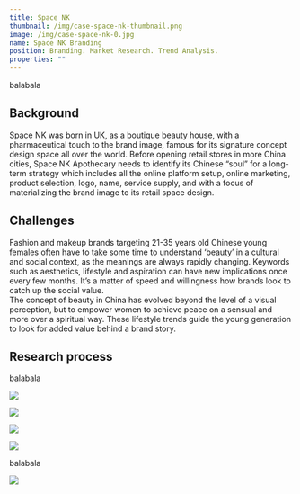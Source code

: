 ```yaml
---
title: Space NK
thumbnail: /img/case-space-nk-thumbnail.png
image: /img/case-space-nk-0.jpg
name: Space NK Branding
position: Branding. Market Research. Trend Analysis.
properties: ""
---
```

balabala

## **Background**

Space NK was born in UK, as a boutique beauty house, with a pharmaceutical touch to the brand image, famous for its signature concept design space all over the world. Before opening retail stores in more China cities, Space NK Apothecary needs to identify its Chinese “soul” for a long-term strategy which includes all the online platform setup, online marketing, product selection, logo, name, service supply, and with a focus of materializing the brand image to its retail space design.

## **Challenges**

Fashion and makeup brands targeting 21-35 years old Chinese young females often have to take some time to understand ‘beauty’ in a cultural and social context, as the meanings are always rapidly changing. Keywords such as aesthetics, lifestyle and aspiration can have new implications once every few months. It’s a matter of speed and willingness how brands look to catch up the social value.\
The concept of beauty in China has evolved beyond the level of a visual perception, but to empower women to achieve peace on a sensual and more over a spiritual way. These lifestyle trends guide the young generation to look for added value behind a brand story.

## **Research process**

balabala

![](/img/case-space-nk-6.jpg)

![](/img/case-space-nk-7.jpg)

![](/img/case-space-nk-5.jpg)

![](/img/case-space-nk-3.jpg)

balabala

![](/img/case-space-nk-2.jpeg)
